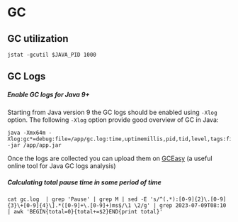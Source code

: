 GC
===========

GC utilization
----------------

```
jstat -gcutil $JAVA_PID 1000
```


GC Logs
------------------

##### Enable GC logs for Java 9+

Starting from Java version 9 the GC logs should be enabled using `-Xlog` option. The following `-Xlog` option provide good overview of GC in Java:

```
java -Xmx64m -Xlog:gc*=debug:file=/app/gc.log:time,uptimemillis,pid,tid,level,tags:filecount=5,filesize=100m -jar /app/app.jar
```

Once the logs are collected you can upload them on [GCEasy](https://gceasy.io/) (a useful online tool for Java GC logs analysis)



##### Calculating total pause time in some period of time

```
cat gc.log  | grep 'Pause' | grep M | sed -E 's/^(.*):[0-9]{2}\.[0-9]{3}\+[0-9]{4}\].*([0-9]+\.[0-9]+)ms$/\1 \2/g' | grep 2023-07-09T08:10 | awk 'BEGIN{total=0}{total+=$2}END{print total}'
```